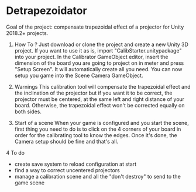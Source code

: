 # Detrapezoidator

Goal of the project: compensate trapezoidal effect of a projector for Unity 2018.2+ projects.

1. How To ?
Just download or clone the project and create a new Unity 3D project. If you want to use it as is, import "CalibStarter.unitypackage" into your project.
In the Calibrator GameObject editor, insert the dimension of the board you are going to project on in meter and press "Setup Screen". It will automatically create all you need.
You can now setup you game into the Scene Camera GameObject.

2. Warnings 
This calibration tool will compensate the trapezoidal effect and the inclination of the projector but if you want it to be correct, the projector must be centered, at the same left and right distance of your board.
Otherwise, the trapezoidal effect won't be corrected equally on both sides.

3. Start of a scene 
When your game is configured and you start the scene, first thing you need to do is to click on the 4 corners of your board in order for the calibrating tool to know the edges.
Once it's done, the Camera setup should be fine and that's all.

4 To do 
 - create save system to reload configuration at start
 - find a way to correct uncentered projectors
 - manage a calibration scene and all the "don't destroy" to send to the game scene
